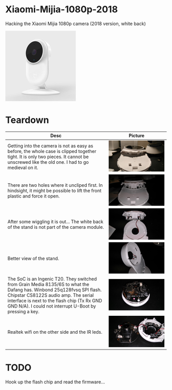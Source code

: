 # Xiaomi-Mijia-1080p-2018
Hacking the Xiaomi Mijia 1080p camera (2018 version, white back)

![](/mijia2018.jpg)

# Teardown
Desc | Picture
--- | ---
Getting into the camera is not as easy as before, the whole case is clipped together tight. It is only two pieces. It cannot be unscrewed like the old one. I had to go medieval on it.| ![](/teardown/IMG_20180802_174022.jpg)
There are two holes where it uncliped first. In hindsight, it might be possible to lift the front plastic and force it open. | ![](/teardown/IMG_20180802_174131.jpg)
After some wiggling it is out... The white back of the stand is not part of the camera module. | ![](/teardown/IMG_20180802_174329.jpg)
Better view of the stand. | ![](/teardown/IMG_20180802_195150.jpg)
The SoC is an Ingenic T20. They switched from Grain Media 8135/6S to what the Dafang has. Winbond 25q128fvsq SPI flash. Chipstar CS8122S audio amp. The serial interface is next to the flash chip (Tx Rx GND GND N/A). I could not interrupt U-Boot by pressing a key. | ![](/teardown/IMG_20180802_174835.jpg)
Realtek wifi on the other side and the IR leds. | ![](/teardown/IMG_20180802_175143.jpg)

# TODO
Hook up the flash chip and read the firmware...
